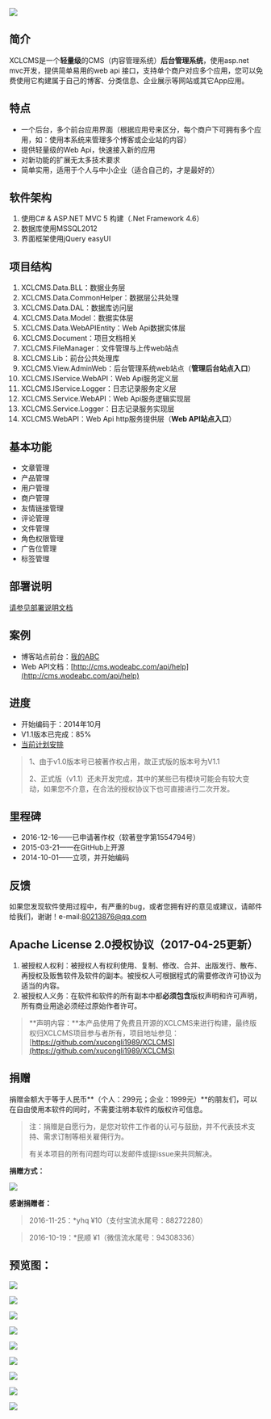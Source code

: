 
[![](https://ci.appveyor.com/api/projects/status/xunqytmi7anspfih?svg=true)](https://ci.appveyor.com/project/xucongli1989/XCLCMS)


## 简介
XCLCMS是一个**轻量级**的CMS（内容管理系统）**后台管理系统**，使用asp.net mvc开发，提供简单易用的web api 接口，支持单个商户对应多个应用，您可以免费使用它构建属于自己的博客、分类信息、企业展示等网站或其它App应用。

## 特点
- 一个后台，多个前台应用界面（根据应用号来区分，每个商户下可拥有多个应用，如：使用本系统来管理多个博客或企业站的内容）
- 提供轻量级的Web Api，快速接入新的应用
- 对新功能的扩展无太多技术要求
- 简单实用，适用于个人与中小企业（适合自己的，才是最好的）

## 软件架构
1. 使用C# & ASP.NET MVC 5 构建（.Net Framework 4.6）
2. 数据库使用MSSQL2012
3. 界面框架使用jQuery easyUI

## 项目结构
1. XCLCMS.Data.BLL：数据业务层
2. XCLCMS.Data.CommonHelper：数据层公共处理
3. XCLCMS.Data.DAL：数据库访问层
4. XCLCMS.Data.Model：数据实体层
5. XCLCMS.Data.WebAPIEntity：Web Api数据实体层
6. XCLCMS.Document：项目文档相关
7. XCLCMS.FileManager：文件管理与上传web站点
8. XCLCMS.Lib：前台公共处理库
9. XCLCMS.View.AdminWeb：后台管理系统web站点（**管理后台站点入口**） 
10. XCLCMS.IService.WebAPI：Web Api服务定义层
11. XCLCMS.IService.Logger：日志记录服务定义层
12. XCLCMS.Service.WebAPI：Web Api服务逻辑实现层
13. XCLCMS.Service.Logger：日志记录服务实现层
14. XCLCMS.WebAPI：Web Api http服务提供层（**Web API站点入口**）

## 基本功能

- 文章管理
- 产品管理
- 用户管理
- 商户管理
- 友情链接管理
- 评论管理
- 文件管理
- 角色权限管理
- 广告位管理
- 标签管理

## 部署说明

[请参见部署说明文档](https://github.com/xucongli1989/XCLCMS/blob/master/%E5%A6%82%E4%BD%95%E9%83%A8%E7%BD%B2.md)

## 案例
- 博客站点前台：[我的ABC](http://www.wodeabc.com)
- Web API文档：[http://cms.wodeabc.com/api/help](http://cms.wodeabc.com/api/help)

## 进度
- 开始编码于：2014年10月
- V1.1版本已完成：85%
- [当前计划安排](https://github.com/xucongli1989/XCLCMS/projects/1)

> 1、由于v1.0版本号已被著作权占用，故正式版的版本号为V1.1
> 
> 2、正式版（v1.1）还未开发完成，其中的某些已有模块可能会有较大变动，如果您不介意，在合法的授权协议下也可直接进行二次开发。

## 里程碑
- 2016-12-16——已申请著作权（软著登字第1554794号）
- 2015-03-21——在GitHub上开源
- 2014-10-01——立项，并开始编码


## 反馈
如果您发现软件使用过程中，有严重的bug，或者您拥有好的意见或建议，请邮件给我们，谢谢！e-mail:80213876@qq.com

## Apache License 2.0授权协议（2017-04-25更新）
1. 被授权人权利：被授权人有权利使用、复制、修改、合并、出版发行、散布、再授权及贩售软件及软件的副本。被授权人可根据程式的需要修改许可协议为适当的内容。
2. 被授权人义务：在软件和软件的所有副本中都**必须包含**版权声明和许可声明，所有商业用途必须经过原始作者许可。

> **声明内容：**本产品使用了免费且开源的XCLCMS来进行构建，最终版权归XCLCMS项目参与者所有，项目地址参见：[https://github.com/xucongli1989/XCLCMS](https://github.com/xucongli1989/XCLCMS)

## 捐赠
捐赠金额大于等于人民币**（个人：299元；企业：1999元）**的朋友们，可以在自由使用本软件的同时，不需要注明本软件的版权许可信息。

> 注：捐赠是自愿行为，是您对软件工作者的认可与鼓励，并不代表技术支持、需求订制等相关雇佣行为。
> 
> 有关本项目的所有问题均可以发邮件或提issue来共同解决。


**捐赠方式：**

![](https://raw.githubusercontent.com/xucongli1989/XCLCMS/master/XCLCMS.Document/Img/pay.png)


**感谢捐赠者：**

> 2016-11-25：*yhq &yen;10（支付宝流水尾号：88272280）

> 2016-10-19：*民顺  &yen;1（微信流水尾号：94308336）


## 预览图：

![](https://raw.githubusercontent.com/xucongli1989/XCLCMS/master/XCLCMS.Document/Img/11.jpg)

![](https://raw.githubusercontent.com/xucongli1989/XCLCMS/master/XCLCMS.Document/Img/33.jpg)

![](https://raw.githubusercontent.com/xucongli1989/XCLCMS/master/XCLCMS.Document/Img/44.jpg)

![](https://raw.githubusercontent.com/xucongli1989/XCLCMS/master/XCLCMS.Document/Img/55.jpg)

![](https://raw.githubusercontent.com/xucongli1989/XCLCMS/master/XCLCMS.Document/Img/66.jpg)

![](https://raw.githubusercontent.com/xucongli1989/XCLCMS/master/XCLCMS.Document/Img/20160306-01.jpg)

![](https://raw.githubusercontent.com/xucongli1989/XCLCMS/master/XCLCMS.Document/Img/20160306-02.jpg)

![](https://raw.githubusercontent.com/xucongli1989/XCLCMS/master/XCLCMS.Document/Img/20160306-03.jpg)

![](https://raw.githubusercontent.com/xucongli1989/XCLCMS/master/XCLCMS.Document/Img/20160404-01.jpg)
